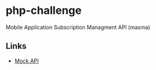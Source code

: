 # php-challenge

Mobile Application Subscription Managment API (masma)

## Links

* [Mock API](https://github.com/resultakak/php-challenge/tree/develop/src/mock#readme)

